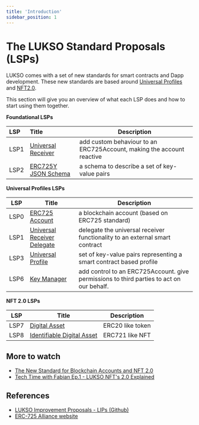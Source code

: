```yaml
---
title: 'Introduction'
sidebar_position: 1
---
```


# The LUKSO Standard Proposals (LSPs)

LUKSO comes with a set of new standards for smart contracts and Dapp development. These new standards are based around [Universal Profiles](./universal-profile/introduction.md) and [NFT2.0](./nft-2.0/introduction.md).

This section will give you an overview of what each LSP does and how to start using them together.

**Foundational LSPs**

| LSP  | Title                                                                   | Description                                                           |
| :--- | :---------------------------------------------------------------------- | --------------------------------------------------------------------- |
| LSP1 | [Universal Receiver](./generic-standards/02-lsp1-universal-receiver.md) | add custom behaviour to an ERC725Account, making the account reactive |
| LSP2 | [ERC725Y JSON Schema ](./generic-standards/01-lsp2-json-schema.md)      | a schema to describe a set of key-value pairs                         |

**Universal Profiles LSPs**

| LSP  | Title                                                                                     | Description                                                                              |
| ---- | ----------------------------------------------------------------------------------------- | ---------------------------------------------------------------------------------------- |
| LSP0 | [ERC725 Account](./universal-profile/01-LSP0-Foundation.md)                               | a blockchain account (based on ERC725 standard)                                          |
| LSP1 | [Universal Receiver Delegate](./universal-profile/02-lsp1-universal-receiver-delegate.md) | delegate the universal receiver functionality to an external smart contract              |
| LSP3 | [Universal Profile](./universal-profile/03-lsp3-universal-profile.md)                     | set of key-value pairs representing a smart contract based profile                       |
| LSP6 | [Key Manager ](./universal-profile/04-lsp6-key-manager.md)                                | add control to an ERC725Account. give permissions to third parties to act on our behalf. |

**NFT 2.0 LSPs**

| LSP  | Title                                                                   | Description      |
| ---- | ----------------------------------------------------------------------- | ---------------- |
| LSP7 | [Digital Asset](./nft-2.0/lsp7-digital-asset)                           | ERC20 like token |
| LSP8 | [Identifiable Digital Asset](./nft-2.0/lsp8-identifiable-digital-asset) | ERC721 like NFT  |

## More to watch

- [The New Standard for Blockchain Accounts and NFT 2.0](https://www.youtube.com/watch?v=7u0WGAS1k_Q)
- [Tech Time with Fabian Ep.1 - LUKSO NFT's 2.0 Explained](https://www.youtube.com/watch?v=Nx5D9QWNIhI)

## References

- [LUKSO Improvement Proposals - LIPs (Github)](https://github.com/lukso-network/LIPs)
- [ERC-725 Alliance website](https://erc725alliance.org/)

